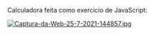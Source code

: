 Calculadora feita como exercício de JavaScript:

[![Captura-da-Web-25-7-2021-144857.jpg](https://i.postimg.cc/TY7wgQsv/Captura-da-Web-25-7-2021-144857.jpg)](https://postimg.cc/QH7hrgsf)
